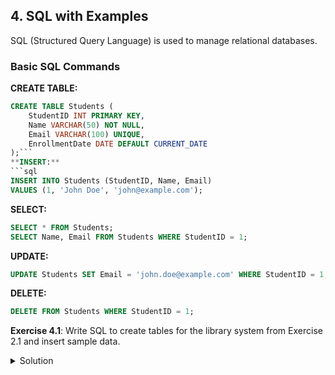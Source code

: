 ## 4. SQL with Examples

SQL (Structured Query Language) is used to manage relational databases.

### Basic SQL Commands

**CREATE TABLE:**
```sql
CREATE TABLE Students (
    StudentID INT PRIMARY KEY,
    Name VARCHAR(50) NOT NULL,
    Email VARCHAR(100) UNIQUE,
    EnrollmentDate DATE DEFAULT CURRENT_DATE
);```
**INSERT:**
```sql
INSERT INTO Students (StudentID, Name, Email)
VALUES (1, 'John Doe', 'john@example.com');
```
**SELECT:**
```sql
SELECT * FROM Students;
SELECT Name, Email FROM Students WHERE StudentID = 1;
```
**UPDATE:**
```sql
UPDATE Students SET Email = 'john.doe@example.com' WHERE StudentID = 1;
```
**DELETE:**
```sql
DELETE FROM Students WHERE StudentID = 1;
```
**Exercise 4.1**: Write SQL to create tables for the library system from Exercise 2.1 and insert sample data.

<details>
<summary>Solution</summary>

```sql
CREATE TABLE Book (
    ISBN VARCHAR(20) PRIMARY KEY,
    Title VARCHAR(100) NOT NULL,
    Author VARCHAR(50),
    Year INT
);

CREATE TABLE Member (
    MemberID INT PRIMARY KEY,
    Name VARCHAR(50) NOT NULL,
    Email VARCHAR(100),
    JoinDate DATE
);

CREATE TABLE Loan (
    LoanID INT PRIMARY KEY,
    MemberID INT REFERENCES Member(MemberID),
    ISBN VARCHAR(20) REFERENCES Book(ISBN),
    LoanDate DATE NOT NULL,
    DueDate DATE NOT NULL,
    ReturnDate DATE
);

INSERT INTO Book VALUES ('123-456', 'Database Design', 'A. Smith', 2020);
INSERT INTO Member VALUES (1, 'Maria Garcia', 'maria@email.com', '2023-01-15');
INSERT INTO Loan VALUES (1, 1, '123-456', '2023-05-10', '2023-06-10', NULL);
```
</details> 
